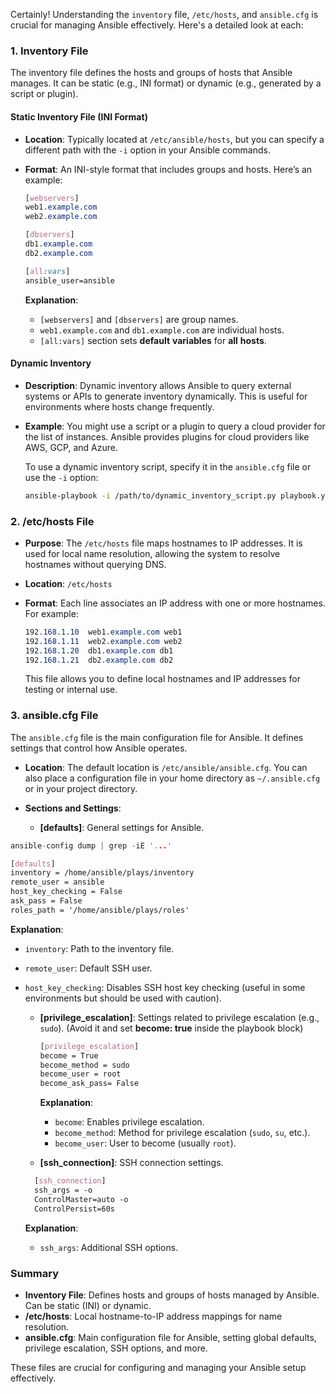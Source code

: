 Certainly! Understanding the `inventory` file, `/etc/hosts`, and `ansible.cfg` is crucial for managing Ansible effectively. Here's a detailed look at each:

### 1. **Inventory File**

The inventory file defines the hosts and groups of hosts that Ansible manages. It can be static (e.g., INI format) or dynamic (e.g., generated by a script or plugin).

#### **Static Inventory File (INI Format)**

- **Location**: Typically located at `/etc/ansible/hosts`, but you can specify a different path with the `-i` option in your Ansible commands.

- **Format**: An INI-style format that includes groups and hosts. Here’s an example:

  ```scss
  [webservers]
  web1.example.com
  web2.example.com

  [dbservers]
  db1.example.com
  db2.example.com

  [all:vars]
  ansible_user=ansible
  ```

  **Explanation**:
  - `[webservers]` and `[dbservers]` are group names.
  - `web1.example.com` and `db1.example.com` are individual hosts.
  - `[all:vars]` section sets **default** **variables** for **all** **hosts**.

#### **Dynamic Inventory**

- **Description**: Dynamic inventory allows Ansible to query external systems or APIs to generate inventory dynamically. This is useful for environments where hosts change frequently.

- **Example**: You might use a script or a plugin to query a cloud provider for the list of instances. Ansible provides plugins for cloud providers like AWS, GCP, and Azure.

  To use a dynamic inventory script, specify it in the `ansible.cfg` file or use the `-i` option:

  ```bash
  ansible-playbook -i /path/to/dynamic_inventory_script.py playbook.yml
  ```

### 2. **/etc/hosts File**

- **Purpose**: The `/etc/hosts` file maps hostnames to IP addresses. It is used for local name resolution, allowing the system to resolve hostnames without querying DNS.

- **Location**: `/etc/hosts`

- **Format**: Each line associates an IP address with one or more hostnames. For example:

  ```scss
  192.168.1.10  web1.example.com web1
  192.168.1.11  web2.example.com web2
  192.168.1.20  db1.example.com db1
  192.168.1.21  db2.example.com db2
  ```

  This file allows you to define local hostnames and IP addresses for testing or internal use.

### 3. **ansible.cfg File**

The `ansible.cfg` file is the main configuration file for Ansible. It defines settings that control how Ansible operates.

- **Location**: The default location is `/etc/ansible/ansible.cfg`. You can also place a configuration file in your home directory as `~/.ansible.cfg` or in your project directory.

- **Sections and Settings**:

  - **[defaults]**: General settings for Ansible.

```c
ansible-config dump | grep -iE '...' 
```

```scss
[defaults]
inventory = /home/ansible/plays/inventory
remote_user = ansible
host_key_checking = False
ask_pass = False
roles_path = '/home/ansible/plays/roles'
```

**Explanation**:
- `inventory`: Path to the inventory file.
- `remote_user`: Default SSH user.
- `host_key_checking`: Disables SSH host key checking (useful in some environments but should be used with caution).

  - **[privilege_escalation]**: Settings related to privilege escalation (e.g., `sudo`). (Avoid it and set **become: true** inside the playbook block)

    ```scss
    [privilege_escalation]
    become = True
    become_method = sudo
    become_user = root
    become_ask_pass= False
    ```

    **Explanation**:
    - `become`: Enables privilege escalation.
    - `become_method`: Method for privilege escalation (`sudo`, `su`, etc.).
    - `become_user`: User to become (usually `root`).

  - **[ssh_connection]**: SSH connection settings.

  ```scss
    [ssh_connection]
    ssh_args = -o 
    ControlMaster=auto -o 
    ControlPersist=60s
    ```

    **Explanation**:
    - `ssh_args`: Additional SSH options.

### Summary

- **Inventory File**: Defines hosts and groups of hosts managed by Ansible. Can be static (INI) or dynamic.
- **/etc/hosts**: Local hostname-to-IP address mappings for name resolution.
- **ansible.cfg**: Main configuration file for Ansible, setting global defaults, privilege escalation, SSH options, and more.

These files are crucial for configuring and managing your Ansible setup effectively.